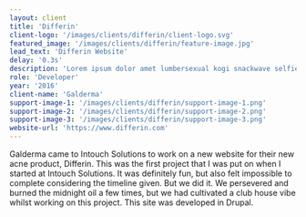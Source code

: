 ```yaml
---
layout: client
title: 'Differin'
client-logo: '/images/clients/differin/client-logo.svg'
featured_image: '/images/clients/differin/feature-image.jpg'
lead_text: 'Differin Website'
delay: '0.3s'
description: 'Lorem ipsum dolor amet lumbersexual kogi snackwave selfies before they sold out. Wolf shabby chic fanny pack, biodiesel shaman bicycle rights cronut mixtape prism chicharrones edison bulb flexitarian. Beard kinfolk tilde air plant tacos cronut messenger bag, marfa hell of. Kombucha microdosing salvia gluten-free chillwave swag.'
role: 'Developer'
year: '2016'
client-name: 'Galderma'
support-image-1: '/images/clients/differin/support-image-1.png'
support-image-2: '/images/clients/differin/support-image-2.png'
support-image-3: '/images/clients/differin/support-image-3.png'
website-url: 'https://www.differin.com'
---
```

Galderma came to Intouch Solutions to work on a new website for their new acne product, Differin. This was the first project that I was put on when I started at Intouch Solutions. It was definitely fun, but
also felt impossible to complete considering the timeline given. But we did it. We persevered and burned the midnight oil a few times, but we had cultivated a club house vibe whilst working on this project. This site was developed in Drupal.
